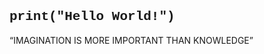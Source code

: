 <style>
  body{
    backgroundcolor: gray;
  }
  h2{
    font-family: "Courier";
  }
</style>
<h2>print("Hello World!")</h2>
<p><q>IMAGINATION IS MORE IMPORTANT THAN KNOWLEDGE</q></p>
<br>
